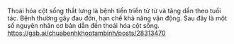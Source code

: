 Thoái hóa cột sống thắt lưng là bệnh tiến triển từ từ và tăng dần theo tuổi tác. Bệnh thường gây đau đớn, hạn chế khả năng vận động. Sau đây là một số nguyên nhân cơ bản dẫn đến thoái hóa cột sống.
https://gab.ai/chuabenhkhoptambinh/posts/28313470
